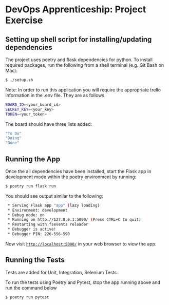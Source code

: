 # DevOps Apprenticeship: Project Exercise

## Setting up shell script for installing/updating dependencies

The project uses poetry and flask dependencies for python. To install required packages, run the following from a shell terminal (e.g. Git Bash on Mac):

```bash
$ ./setup.sh
```

Note: In order to run this application you will require the appropriate trello information in the .env file. They are as follows

```bash
BOARD_ID=<your_board_id>
SECRET_KEY=<your_key>
TOKEN=<your_token>
```

The board should have three lists added:
```bash
"To Do"
"Doing"
"Done"
```

## Running the App

Once the all dependencies have been installed, start the Flask app in development mode within the poetry environment by running:
```bash
$ poetry run flask run
```

You should see output similar to the following:
```bash
 * Serving Flask app "app" (lazy loading)
 * Environment: development
 * Debug mode: on
 * Running on http://127.0.0.1:5000/ (Press CTRL+C to quit)
 * Restarting with fsevents reloader
 * Debugger is active!
 * Debugger PIN: 226-556-590
```

Now visit [`http://localhost:5000/`](http://localhost:5000/) in your web browser to view the app.

## Running the Tests
Tests are added for Unit, Integration, Selenium Tests.

To run the tests using Poetry and Pytest, stop the app running above and run the command below
```bash
$ poetry run pytest
```
